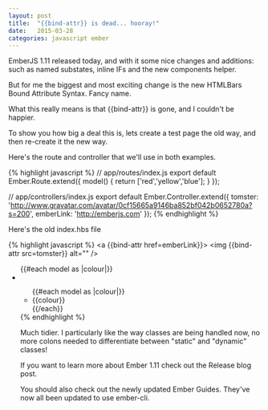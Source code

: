 ```yaml
---
layout: post
title:  "{{bind-attr}} is dead... hooray!"
date:   2015-03-28
categories: javascript ember
---
```

EmberJS 1.11 released today, and with it some nice changes and additions: such as named substates, inline IFs and the new components helper.

But for me the biggest and most exciting change is the new HTMLBars Bound Attribute Syntax. Fancy name.

What this really means is that {{bind-attr}} is gone, and I couldn't be happier.

To show you how big a deal this is, lets create a test page the old way, and then re-create it the new way.

Here's the route and controller that we'll use in both examples.

{% highlight javascript %}
// app/routes/index.js
export default Ember.Route.extend({
  model() {
      return ['red','yellow','blue']; 
  }
});

// app/controllers/index.js
export default Ember.Controller.extend({
  tomster: 'http://www.gravatar.com/avatar/0cf15665a9146ba852bf042b0652780a?s=200',
  emberLink: 'http://emberjs.com'
});
{% endhighlight %}

Here's the old index.hbs file

{% highlight javascript %}
<a {{bind-attr href=emberLink}}>
  <img {{bind-attr src=tomster}} alt="" />
</a>

<ul>
    {{#each model as |colour|}}
        <li {{bind-attr class=":list-item colour}}>{{colour}}</li>
    {{/each}}
</ul>
{% endhighlight %}

This frequent use of {{bind-attr}} can make files pretty messy, pretty quickly.

Here's the new way, using the Bound Attribute Syntax:

{% highlight javascript %}
<a href="{{emberLink}}">
  <img src="{{tomster}}" alt="" />
</a>

<ul>
  {{#each model as |colour|}}
    <li class="list-item {{colour}}">{{colour}}</li>
  {{/each}}
</ul>
{% endhighlight %}

Much tidier. I particularly like the way classes are being handled now, no more colons needed to differentiate between "static" and "dynamic" classes!

If you want to learn more about Ember 1.11 check out the Release blog post.

You should also check out the newly updated Ember Guides. They've now all been updated to use ember-cli.
